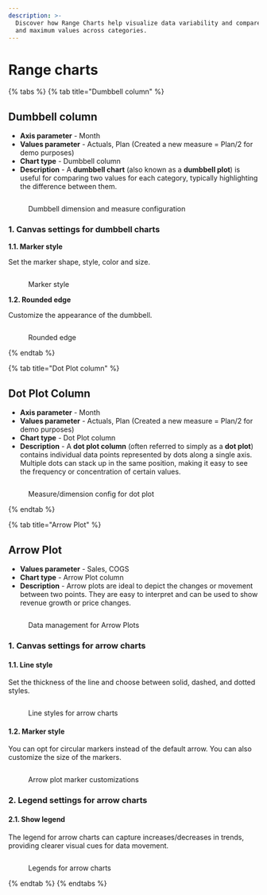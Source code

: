```yaml
---
description: >-
  Discover how Range Charts help visualize data variability and compare minimum
  and maximum values across categories.
---
```


# Range charts

{% tabs %}
{% tab title="Dumbbell column" %}
## Dumbbell column

* **Axis parameter** - Month
* **Values parameter** - Actuals, Plan (Created a new measure = Plan/2 for demo purposes)
* **Chart type** - Dumbbell column
* **Description** - A **dumbbell chart** (also known as a **dumbbell plot**) is useful for comparing two values for each category, typically highlighting the difference between them.

<figure><img src="../../.gitbook/assets/image (288).png" alt=""><figcaption><p>Dumbbell dimension and measure configuration</p></figcaption></figure>

### **1. Canvas settings for dumbbell charts**

**1.1. Marker style**

Set the marker shape, style, color and size.

<figure><img src="../../.gitbook/assets/image (289).png" alt=""><figcaption><p>Marker style</p></figcaption></figure>

**1.2. Rounded edge**

Customize the appearance of the dumbbell.

<figure><img src="../../.gitbook/assets/image (290).png" alt=""><figcaption><p>Rounded edge</p></figcaption></figure>
{% endtab %}

{% tab title="Dot Plot column" %}
## **Dot Plot Column**

* **Axis parameter** - Month
* **Values parameter** - Actuals, Plan (Created a new measure = Plan/2 for demo purposes)
* **Chart type** - Dot Plot column
* **Description** - A **dot plot column** (often referred to simply as a **dot plot**) contains individual data points represented by dots along a single axis. Multiple dots can stack up in the same position, making it easy to see the frequency or concentration of certain values.

<figure><img src="../../.gitbook/assets/image (291).png" alt=""><figcaption><p>Measure/dimension config for dot plot</p></figcaption></figure>
{% endtab %}

{% tab title="Arrow Plot" %}
## Arrow Plot

* **Values parameter** - Sales, COGS
* **Chart type** - Arrow Plot column
* **Description** - Arrow plots are ideal to depict the changes or movement between two points. They are easy to interpret and can be used to show revenue growth or price changes.

<figure><img src="../../.gitbook/assets/image (76).png" alt=""><figcaption><p>Data management for Arrow Plots</p></figcaption></figure>

### **1. Canvas settings for arrow charts**

#### 1.1. Line style

Set the thickness of the line and choose between solid, dashed, and dotted styles.

<figure><img src="../../.gitbook/assets/image (77).png" alt=""><figcaption><p>Line styles for arrow charts</p></figcaption></figure>

#### 1.2. Marker style

You can opt for circular markers instead of the default arrow. You can also customize the size of the markers.

<figure><img src="../../.gitbook/assets/image (78).png" alt=""><figcaption><p>Arrow plot marker customizations</p></figcaption></figure>

### **2. Legend settings for arrow charts**

#### 2.1. Show legend

The legend for arrow charts can capture increases/decreases in trends, providing clearer visual cues for data movement.&#x20;

<figure><img src="../../.gitbook/assets/image (1932).png" alt=""><figcaption><p>Legends for arrow charts</p></figcaption></figure>
{% endtab %}
{% endtabs %}





